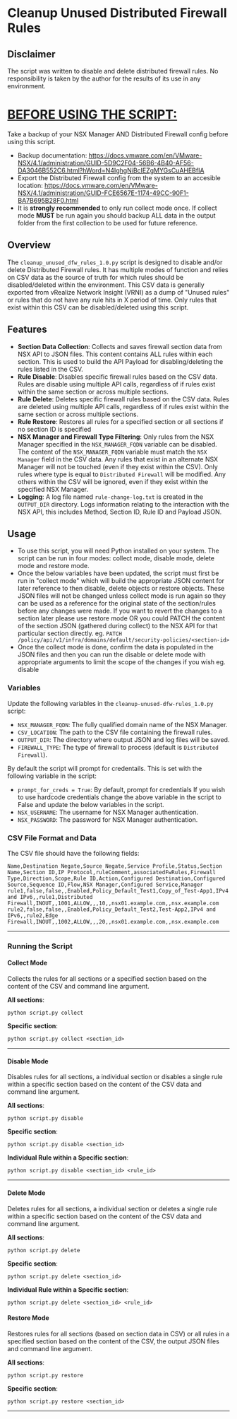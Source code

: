 # Cleanup Unused Distributed Firewall Rules

## Disclaimer
The script was written to disable and delete distributed firewall rules. No responsibility is taken by the author for the results of its use in any environment.

# <u>**BEFORE USING THE SCRIPT:**</u>
Take a backup of your NSX Manager AND Distributed Firewall config before using this script.
- Backup documentation: https://docs.vmware.com/en/VMware-NSX/4.1/administration/GUID-5D9C2F04-56B6-4B40-AF56-DA3046B552C6.html?hWord=N4IghgNiBcIEZgMYGsCuAHEBfIA
- Export the Distributed Firewall config from the system to an accesible location: https://docs.vmware.com/en/VMware-NSX/4.1/administration/GUID-FCE6567E-1174-49CC-90F1-BA7B695B28F0.html
- It is **strongly recommended** to only run collect mode once. If collect mode **MUST** be run again you should backup ALL data in the output folder from the first collection to be used for future reference.

## Overview
The `cleanup_unused_dfw_rules_1.0.py` script is designed to disable and/or delete Distributed Firewall rules. It has multiple modes of function and relies on CSV data as the source of truth for which rules should be disabled/deleted within the environment. This CSV data is generally exported from vRealize Network Insight (VRNI) as a dump of "Unused rules" or rules that do not have any rule hits in X period of time. Only rules that exist within this CSV can be disabled/deleted using this script.


## Features
- **Section Data Collection**: Collects and saves firewall section data from NSX API to JSON files. This content contains ALL rules within each section. This is used to build the API Payload for disabling/deleting the rules listed in the CSV.
- **Rule Disable**: Disables specific firewall rules based on the CSV data. Rules are disable using multiple API calls, regardless of if rules exist within the same section or across multiple sections.
- **Rule Delete**: Deletes specific firewall rules based on the CSV data. Rules are deleted using multiple API calls, regardless of if rules exist within the same section or across multiple sections.
- **Rule Restore**: Restores all rules for a specified section or all sections if no section ID is specified
- **NSX Manager and Firewall Type Filtering**: Only rules from the NSX Manager specified in the `NSX_MANAGER_FQDN` variable can be disabled. The content of  the `NSX_MANAGER_FQDN` variable must match the `NSX Manager` field in the CSV data. Any rules that exist in an alternate NSX Manager will not be touched (even if they exist within the CSV). Only rules where type is equal to `Distributed Firewall` will be modified. Any others within the CSV will be ignored, even if they exist within the specified NSX Manager.
- **Logging**: A log file named `rule-change-log.txt` is created in the `OUTPUT_DIR` directory. Logs information relating to the interaction with the NSX API, this includes Method, Section ID, Rule ID and Payload JSON.


## Usage
- To use this script, you will need Python installed on your system. The script can be run in four modes: collect mode, disable mode, delete mode and restore mode.
- Once the below variables have been updated, the script must first be run in "collect mode" which will build the appropriate JSON content for later reference to then disable, delete objects or restore objects. These JSON files will not be changed unless collect mode is run again so they can be used as a reference for the original state of the section/rules before any changes were made. If you want to revert the changes to a section later please use restore mode OR you could PATCH the content of the section JSON (gathered during collect) to the NSX API for that particular section directly. eg. ```PATCH /policy/api/v1/infra/domains/default/security-policies/<section-id>```
- Once the collect mode is done, confirm the data is populated in the JSON files and then you can run the disable or delete mode with appropriate arguments to limit the scope of the changes if you wish eg. disable <section-id> <rule-id>

### Variables
Update the following variables in the `cleanup-unused-dfw-rules_1.0.py` script:
- `NSX_MANAGER_FQDN`: The fully qualified domain name of the NSX Manager.
- `CSV_LOCATION`: The path to the CSV file containing the firewall rules.
- `OUTPUT_DIR`: The directory where output JSON and log files will be saved.
- `FIREWALL_TYPE`: The type of firewall to process (default is `Distributed Firewall`).

By default the script will prompt for credentails. This is set with the following variable in the script:
- `prompt_for_creds = True`: By default, prompt for credentials
If you wish to use hardcode credentials change the above variable in the script to False and update the below variables in the script.
- `NSX_USERNAME`: The username for NSX Manager authentication.
- `NSX_PASSWORD`: The password for NSX Manager authentication.

### CSV File Format and Data
The CSV file should have the following fields:

```
Name,Destination Negate,Source Negate,Service Profile,Status,Section Name,Section ID,IP Protocol,ruleComment,associatedFwRules,Firewall Type,Direction,Scope,Rule ID,Action,Configured Destination,Configured Source,Sequence ID,Flow,NSX Manager,Configured Service,Manager
rule1,false,false,,Enabled,Policy_Default_Test1,Copy_of_Test-App1,IPv4 and IPv6,,rule1,Distributed Firewall,INOUT,,1001,ALLOW,,,10,,nsx01.example.com,,nsx.example.com
rule2,false,false,,Enabled,Policy_Default_Test2,Test-App2,IPv4 and IPv6,,rule2,Edge Firewall,INOUT,,1002,ALLOW,,,20,,nsx01.example.com,,nsx.example.com
```

---
### Running the Script

#### Collect Mode
Collects the rules for all sections or a specified section based on the content of the CSV and command line argument.

**All sections**:
```
python script.py collect
```

**Specific section**:
```
python script.py collect <section_id>
```
---
#### Disable Mode
Disables rules for all sections, a individual section or disables a single rule within a specific section based on the content of the CSV data and command line argument.

**All sections**:
```
python script.py disable
```

**Specific section**:
```
python script.py disable <section_id>
```

**Individual Rule within a Specific section**:
```
python script.py disable <section_id> <rule_id>
```
---
#### Delete Mode
Deletes rules for all sections, a individual section or deletes a single rule within a specific section based on the content of the CSV data and command line argument.

**All sections**:
```
python script.py delete
```

**Specific section**:
```
python script.py delete <section_id>
```

**Individual Rule within a Specific section**:
```
python script.py delete <section_id> <rule_id>
```
#### Restore Mode
Restores rules for all sections (based on section data in CSV) or all rules in a specified section based on the content of the CSV, the output JSON files and command line argument.

**All sections**:
```
python script.py restore
```

**Specific section**:
```
python script.py restore <section_id>
```

---